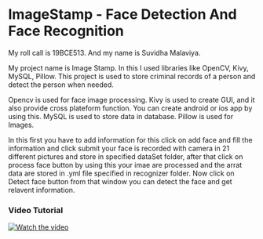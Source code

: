 <html>

<body>

<h1><b>ImageStamp - Face Detection And Face Recognition</b></h1>

My roll call is 19BCE513. And my name is Suvidha Malaviya.

My project name is Image Stamp. In this I used libraries like OpenCV, Kivy, MySQL, Pillow. This project is used to store criminal records of a person and detect the person when needed. 
	
Opencv is used for face image processing. Kivy is used to create GUI, and it also provide cross plateform function. You can create android or ios app by using this. MySQL is used to store data in database. Pillow is used for Images.
	
In this first you have to add information for this click on add face and fill the information and click submit your face is recorded with camera in 21 different pictures and store in specified dataSet folder, after that click on process face button by using this your imae are processed and the arrat data are stored in .yml file specified in recognizer folder. Now click on Detect face button from that window you can detect the face and get relavent information.

<h3><b>Video Tutorial</b></h3>

[![Watch the video](https://lh3.googleusercontent.com/-8QihhO1-LuU/XqPfqk7grsI/AAAAAAAAELQ/Q58XgwkwyAA1BoafpRJlU90Ewcckv199wCLcBGAsYHQ/s1600/1587797927682455-0.png)](https://www.youtube.com/watch?v=ydlmGr7nvyA)

</body>
</html>
